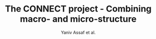 ---
cat: gaia
subcat: architecture
bestof: false
author: Yaniv Assaf et al.
title: The CONNECT project - Combining macro- and micro-structure
journal: Neuroimage
year: 2013
type: article
doi: 10.1016/j.neuroimage.2013.05.055
---